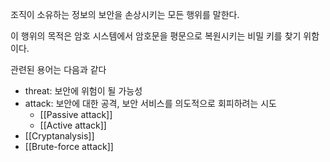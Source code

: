 
조직이 소유하는 정보의 보안을 손상시키는 모든 행위를 말한다. 

이 행위의 목적은 암호 시스템에서 암호문을 평문으로 복원시키는 비밀 키를 찾기 위함이다. 

관련된 용어는 다음과 같다
+ threat: 보안에 위험이 될 가능성
+ attack: 보안에 대한 공격, 보안 서비스를 의도적으로 회피하려는 시도
	+ [[Passive attack]]
	+ [[Active attack]]
+ [[Cryptanalysis]]
+ [[Brute-force attack]]

